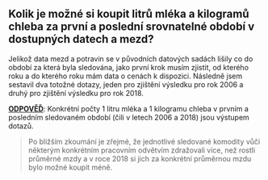 ## Kolik je možné si koupit litrů mléka a kilogramů chleba za první a poslední srovnatelné období v dostupných datech a mezd?

Jelikož data mezd a potravin se v původních datových sadách lišily co do období za která byla sledována, jako první krok musím zjistit, od kterého roku a do kterého roku mám data o cenách k dispozici.
Následně jsem sestavil dva totožné dotazy, jeden pro zjištění výsledku pro rok 2006 a druhý pro zjištění výsledku pro rok 2018.

**<ins>ODPOVĚĎ</ins>**: Konkrétní počty 1 litru mléka a 1 kilogramu chleba v prvním a posledním sledovaném období (čili v letech 2006 a 2018) jsou výstupem dotazů.

> Po bližším zkoumání je zřejmé, že jednotlivé sledované komodity vůči některým konkrétním	pracovním odvětvím zdražovali více, než rostli průměrné mzdy a v roce 2018 si jich za konkrétní
> průměrnou mzdu bylo možné koupit méně.
